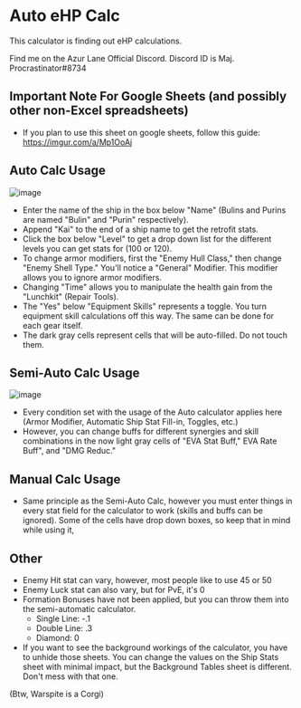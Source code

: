 # Auto eHP Calc
This calculator is finding out eHP calculations.

Find me on the Azur Lane Official Discord. Discord ID is Maj. Procrastinator#8734

## Important Note For Google Sheets (and possibly other non-Excel spreadsheets)
* If you plan to use this sheet on google sheets, follow this guide: https://imgur.com/a/Mp1OoAj

## Auto Calc Usage

![image](https://cdn.discordapp.com/attachments/391458004454604811/561015262175035393/unknown.png)

* Enter the name of the ship in the box below "Name" (Bulins and Purins are named "Bulin" and "Purin" respectively).
* Append "Kai" to the end of a ship name to get the retrofit stats.
* Click the box below "Level" to get a drop down list for the different levels you can get stats for (100 or 120).
* To change armor modifiers, first the "Enemy Hull Class," then change "Enemy Shell Type." You'll notice a "General" Modifier. This modifier allows you to ignore armor modifiers.
* Changing "Time" allows you to manipulate the health gain from the "Lunchkit" (Repair Tools).
* The "Yes" below "Equipment Skills" represents a toggle. You turn equipment skill calculations off this way. The same can be done for each gear itself.
* The dark gray cells represent cells that will be auto-filled. Do not touch them.

## Semi-Auto Calc Usage
![image](https://cdn.discordapp.com/attachments/391458004454604811/561017622980984833/unknown.png)

* Every condition set with the usage of the Auto calculator applies here (Armor Modifier, Automatic Ship Stat Fill-in, Toggles, etc.)
* However, you can change buffs for different synergies and skill combinations in the now light gray cells of "EVA Stat Buff," EVA Rate Buff", and "DMG Reduc."

## Manual Calc Usage
* Same principle as the Semi-Auto Calc, however you must enter things in every stat field for the calculator to work (skills and buffs can be ignored). Some of the cells have drop down boxes, so keep that in mind while using it,

## Other
* Enemy Hit stat can vary, however, most people like to use 45 or 50
* Enemy Luck stat can also vary, but for PvE, it's 0
* Formation Bonuses have not been applied, but you can throw them into the semi-automatic calculator.
    * Single Line: -.1
    * Double Line: .3
    * Diamond: 0
* If you want to see the background workings of the calculator, you have to unhide those sheets. You can change the values on the Ship Stats sheet with minimal impact, but the Background Tables sheet is different. Don't mess with that one.


(Btw, Warspite is a Corgi)
